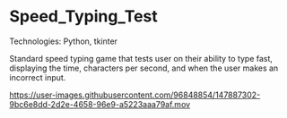 # Speed_Typing_Test

Technologies: Python, tkinter

Standard speed typing game that tests user on their ability to type fast, displaying the time, characters per second, and when the user makes an incorrect input.



https://user-images.githubusercontent.com/96848854/147887302-9bc6e8dd-2d2e-4658-96e9-a5223aaa79af.mov
